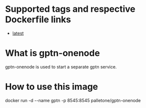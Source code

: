 # Supported tags and respective Dockerfile links

- [latest](https://github.com/palletone/go-palletone/blob/master/images/gptnOneNodeNetwork/Dockerfile)

# What is gptn-onenode

gptn-onenode is used to start a separate gptn service.

# How to use this image
docker run -d --name gptn -p 8545:8545 palletone/gptn-onenode
